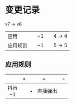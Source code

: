 # 变更记录

v7 -> v8

||||||
|-|:-:|:-:|:-:|:-:|
|应用||~1||4 -> 4|
|应用规则||~1||5 -> 5|

## 应用规则

||+|~|-|
|:-:|-|-|-|
|抖音<br>~1||<li>直播弹出||
